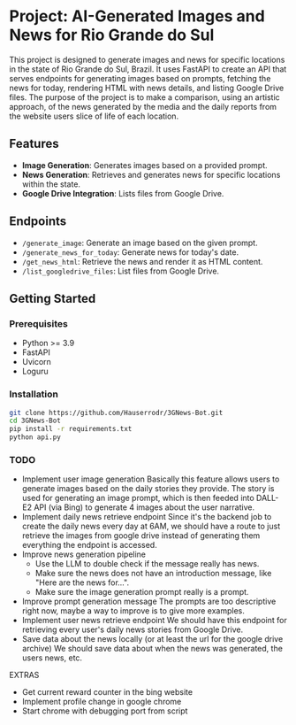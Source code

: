 # Project: AI-Generated Images and News for Rio Grande do Sul

This project is designed to generate images and news for specific locations in the state of Rio Grande do Sul, Brazil. It uses FastAPI to create an API that serves endpoints for generating images based on prompts, fetching the news for today, rendering HTML with news details, and listing Google Drive files.
The purpose of the project is to make a comparison, using an artistic approach, of the news generated by the media and the daily reports from the website users slice of life of each location.

## Features
- **Image Generation**: Generates images based on a provided prompt.
- **News Generation**: Retrieves and generates news for specific locations within the state.
- **Google Drive Integration**: Lists files from Google Drive.

## Endpoints
- `/generate_image`: Generate an image based on the given prompt.
- `/generate_news_for_today`: Generate news for today's date.
- `/get_news_html`: Retrieve the news and render it as HTML content.
- `/list_googledrive_files`: List files from Google Drive.

## Getting Started

### Prerequisites
- Python >= 3.9
- FastAPI
- Uvicorn
- Loguru

### Installation
```bash
git clone https://github.com/Hauserrodr/3GNews-Bot.git
cd 3GNews-Bot
pip install -r requirements.txt
python api.py
```

### TODO
- Implement user image generation
    Basically this feature allows users to generate images based on the daily stories they provide. The story is used for generating an image prompt, which is then feeded into DALL-E2 API (via Bing) to generate 4 images about the user narrative.
- Implement daily news retrieve endpoint
    Since it's the backend job to create the daily news every day at 6AM, we should have a route to just retrieve the images from google drive instead of generating them everything the endpoint is accessed.
- Improve news generation pipeline
    - Use the LLM to double check if the message really has news.
    - Make sure the news does not have an introduction message, like "Here are the news for...".
    - Make sure the image generation prompt really is a prompt.
- Improve prompt generation message
    The prompts are too descriptive right now, maybe a way to improve is to give more examples.
- Implement user news retrieve endpoint
    We should have this endpoint for retrieving every user's daily news stories from Google Drive.
- Save data about the news locally (or at least the url for the google drive archive)
    We should save data about when the news was generated, the users news, etc.


EXTRAS
- Get current reward counter in the bing website
- Implement profile change in google chrome
- Start chrome with debugging port from script